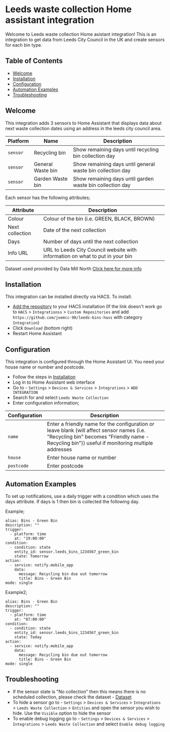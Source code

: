 # Leeds waste collection Home assistant integration

Welcome to Leeds waste collection Home asistant integration! This is an integration to get data from Leeds City Council in the UK and create sensors for each bin type.

## Table of Contents

- [Welcome](#welcome)
- [Installation](#installation)
- [Configuration](#configuration)
- [Automation Examples](#automation-examples)
- [Troubleshooting](#troubleshooting)

## Welcome

This integration adds 3 sensors to Home Assistant that displays data about next waste collection dates using an address in the leeds city council area.

Platform | Name | Description
-- | -- | --
`sensor` | Recycling bin | Show remaining days until recycling bin collection day
`sensor` | General Waste bin | Show remaining days until general waste bin collection day
`sensor` | Garden Waste bin | Show remaining days until garden waste bin collection day

Each sensor has the following attributes;

Attribute | Description
-- | --
Colour | Colour of the bin (i.e. GREEN, BLACK, BROWN)
Next collection | Date of the next collection
Days | Number of days until the next collection
Info URL | URL to Leeds City Council website with information on what to put in your bin

Dataset used provided by Data Mill North [Click here for more info](https://datamillnorth.org/dataset/ep6lz/household-waste-collections)

## Installation

This integration can be installed directly via HACS. To install:

* [Add the repository](https://my.home-assistant.io/redirect/hacs_repository/?owner=joemcc-90&repository=leeds-bins-hass&category=integration) to your HACS installation (If the link doesn't work go to `HACS` > `Integrationss` > `Custom Repositories` and add `https://github.com/joemcc-90/leeds-bins-hass` with category `Integration`)
* Click `Download` (bottom right)
* Restart Home Assistant

## Configuration

This integration is configured through the Home Assistant UI. You need your house name or number and postcode.

* Follow the steps in [Installation](#installation)
* Log in to Home Assistant web interface
* Go to - `Settings` > `Devices & Services` > `Integrations` > `ADD INTEGRATION`
* Search for and select `Leeds Waste Collection`
* Enter configuration information;

Configuration | Description
-- | --
`name` | Enter a friendly name for the configuration or leave blank (will affect sensor names (i.e. "Recycling bin" becomes "Friendly name - Recycling bin")) useful if monitoring multiple addresses
`house` | Enter house name or number
`postcode` | Enter postcode

## Automation Examples

To set up notifications, use a daily trigger with a condition which uses the days attribute. If days is 1 then bin is collected the following day.

Example;
```
alias: Bins - Green Bin
description: ""
trigger:
  - platform: time
    at: "19:00:00"
condition:
  - condition: state
    entity_id: sensor.leeds_bins_1234567_green_bin
    state: Tomorrow
action:
  - service: notify.mobile_app
    data:
      message: Recycling bin due out tomorrow
      title: Bins - Green Bin
mode: single
```

Example2;
```
alias: Bins - Green Bin
description: ""
trigger:
  - platform: time
    at: "07:00:00"
condition:
  - condition: state
    entity_id: sensor.leeds_bins_1234567_green_bin
    state: Today
action:
  - service: notify.mobile_app
    data:
      message: Recycling bin due out tomorrow
      title: Bins - Green Bin
mode: single
```


## Troubleshooting

* If the sensor state is "No collection" then this means there is no scheduled collection, please check the dataset - [Dataset](https://datamillnorth.org/dataset/ep6lz/household-waste-collections)
* To hide a sensor go to - `Settings` > `Devices & Services` > `Integrations` > `Leeds Waste Collection` > `Entities` and open the sensor you wish to hide. Use the `Visible` option to hide the sensor
* To enable debug logging go to - `Settings` > `Devices & Services` > `Integrations` > `Leeds Waste Collection` and select `Enable debug logging` 
